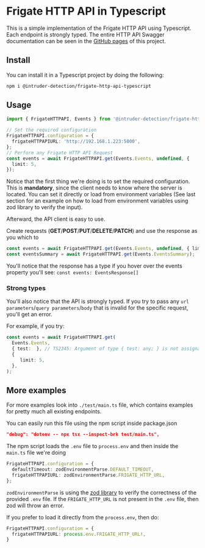 # Frigate HTTP API in Typescript

This is a simple implementation of the Frigate HTTP API using Typescript. Each endpoint is strongly typed. The entire HTTP API Swagger documentation can be seen in the [GitHub pages](https://intruder-detection.github.io/frigate-http-api-typescript) of this project.

## Install

You can install it in a Typescript project by doing the following:

```bash
npm i @intruder-detection/frigate-http-api-typescript
```

## Usage

```ts
import { FrigateHTTPAPI, Events } from '@intruder-detection/frigate-http-api-typescript';

// Set the required configuration
FrigateHTTPAPI.configuration = {
  frigateHTTPAPIURL: 'http://192.168.1.223:5000',
};
// Perform any Frigate HTTP API Request
const events = await FrigateHTTPAPI.get(Events.Events, undefined, {
  limit: 5,
});
```

Notice that the first thing we're doing is to set the required configuration. This is **mandatory**, since the client needs to know where the server is located. You can set it directly or load from environment variables (See last section for an example on how to load from environment variables using zod library to verify the input).

Afterward, the API client is easy to use.

Create requests (**GET**/**POST**/**PUT**/**DELETE**/**PATCH**) and use the response as you which to

```ts
const events = await FrigateHTTPAPI.get(Events.Events, undefined, { limit: 10 });
const eventsSummary = await FrigateHTTPAPI.get(Events.EventsSummary);
```

You'll notice that the response has a type if you hover over the events property you'll see: `const events: EventsResponse[]`

### Strong types

You'll also notice that the API is strongly typed. If you try to pass any `url parameters`/`query parameters`/`body` that is
invalid for the specific request, you'll get an error.

For example, if you try:

```ts
const events = await FrigateHTTPAPI.get(
  Events.Events,
  { test:  }, // TS2345: Argument of type { test: any; } is not assignable to parameter of type undefined
  {
     limit: 5,
  },
);
```

## More examples

For more examples look into `./test/main.ts` file, which contains examples for pretty much all existing endpoints.

You can easily run this file using the npm script inside package.json 
```json
"debug": "dotenv -- npx tsx --inspect-brk test/main.ts",
```

The npm script loads the `.env` file to `process.env` and then inside the `main.ts` file we're doing

```ts
FrigateHTTPAPI.configuration = {
  defaultTimeout: zodEnvironmentParse.DEFAULT_TIMEOUT,
  frigateHTTPAPIURL: zodEnvironmentParse.FRIGATE_HTTP_URL,
};
```
`zodEnvironmentParse` is using the [zod library](https://zod.dev/)  to verify the correctness of the provided `.env` file. If the `FRIGATE_HTTP_URL` is not present in the `.env` file, then zod will throw an error.

If you prefer to load it directly from the `process.env`, then do:

```ts
FrigateHTTPAPI.configuration = {
  frigateHTTPAPIURL: process.env.FRIGATE_HTTP_URL!,
}
```
